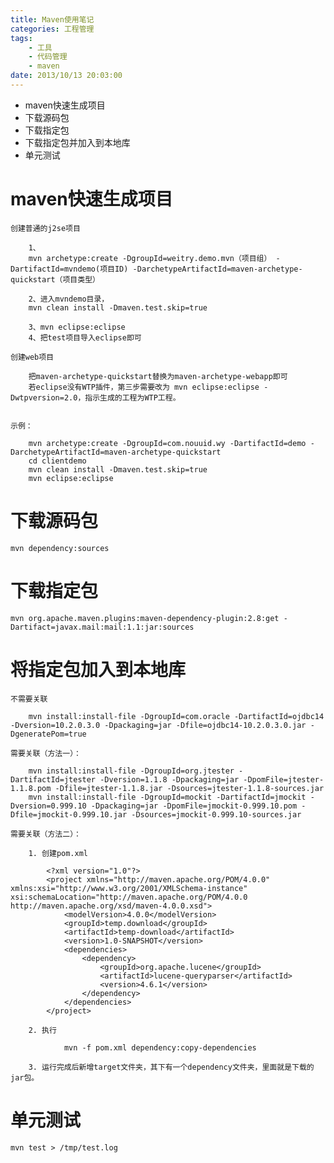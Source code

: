 ```yaml
---
title: Maven使用笔记
categories: 工程管理
tags: 
	- 工具
	- 代码管理
	- maven
date: 2013/10/13 20:03:00
---
```



* maven快速生成项目
* 下载源码包
* 下载指定包
* 下载指定包并加入到本地库
* 单元测试

# maven快速生成项目

	创建普通的j2se项目

		1、
		mvn archetype:create -DgroupId=weitry.demo.mvn（项目组） -DartifactId=mvndemo(项目ID) -DarchetypeArtifactId=maven-archetype-quickstart（项目类型）

		2、进入mvndemo目录，
		mvn clean install -Dmaven.test.skip=true

		3、mvn eclipse:eclipse
		4、把test项目导入eclipse即可

	创建web项目

		把maven-archetype-quickstart替换为maven-archetype-webapp即可
		若eclipse没有WTP插件，第三步需要改为 mvn eclipse:eclipse -Dwtpversion=2.0，指示生成的工程为WTP工程。


	示例：

		mvn archetype:create -DgroupId=com.nouuid.wy -DartifactId=demo -DarchetypeArtifactId=maven-archetype-quickstart  
		cd clientdemo  
		mvn clean install -Dmaven.test.skip=true  
		mvn eclipse:eclipse  

# 下载源码包

	mvn dependency:sources

# 下载指定包

	mvn org.apache.maven.plugins:maven-dependency-plugin:2.8:get -Dartifact=javax.mail:mail:1.1:jar:sources

# 将指定包加入到本地库

	不需要关联
	
		mvn install:install-file -DgroupId=com.oracle -DartifactId=ojdbc14 -Dversion=10.2.0.3.0 -Dpackaging=jar -Dfile=ojdbc14-10.2.0.3.0.jar -DgeneratePom=true

	需要关联（方法一）：

		mvn install:install-file -DgroupId=org.jtester -DartifactId=jtester -Dversion=1.1.8 -Dpackaging=jar -DpomFile=jtester-1.1.8.pom -Dfile=jtester-1.1.8.jar -Dsources=jtester-1.1.8-sources.jar
		mvn install:install-file -DgroupId=mockit -DartifactId=jmockit -Dversion=0.999.10 -Dpackaging=jar -DpomFile=jmockit-0.999.10.pom -Dfile=jmockit-0.999.10.jar -Dsources=jmockit-0.999.10-sources.jar

	需要关联（方法二）：

		1. 创建pom.xml

			<?xml version="1.0"?>
			<project xmlns="http://maven.apache.org/POM/4.0.0" xmlns:xsi="http://www.w3.org/2001/XMLSchema-instance" xsi:schemaLocation="http://maven.apache.org/POM/4.0.0 http://maven.apache.org/xsd/maven-4.0.0.xsd">
				<modelVersion>4.0.0</modelVersion>
				<groupId>temp.download</groupId>
				<artifactId>temp-download</artifactId>
				<version>1.0-SNAPSHOT</version> 
				<dependencies>
					<dependency>
						<groupId>org.apache.lucene</groupId>
						<artifactId>lucene-queryparser</artifactId>
						<version>4.6.1</version>
					</dependency>
				</dependencies>
			</project>

		2. 执行

				mvn -f pom.xml dependency:copy-dependencies

		3. 运行完成后新增target文件夹，其下有一个dependency文件夹，里面就是下载的jar包。


# 单元测试

	mvn test > /tmp/test.log